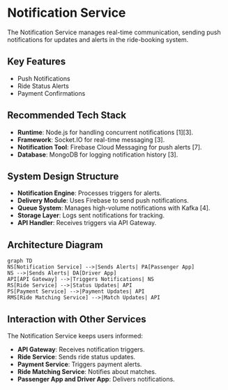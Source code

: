 # Notification Service

The Notification Service manages real-time communication, sending push notifications for updates and alerts in the ride-booking system.

## Key Features
- Push Notifications
- Ride Status Alerts
- Payment Confirmations

## Recommended Tech Stack
- **Runtime**: Node.js for handling concurrent notifications [1][3].
- **Framework**: Socket.IO for real-time messaging [3].
- **Notification Tool**: Firebase Cloud Messaging for push alerts [7].
- **Database**: MongoDB for logging notification history [3].

## System Design Structure
- **Notification Engine**: Processes triggers for alerts.
- **Delivery Module**: Uses Firebase to send push notifications.
- **Queue System**: Manages high-volume notifications with Kafka [4].
- **Storage Layer**: Logs sent notifications for tracking.
- **API Handler**: Receives triggers via API Gateway.

## Architecture Diagram
```mermaid
graph TD
NS[Notification Service] -->|Sends Alerts| PA[Passenger App]
NS -->|Sends Alerts| DA[Driver App]
API[API Gateway] -->|Triggers Notifications| NS
RS[Ride Service] -->|Status Updates| API
PS[Payment Service] -->|Payment Updates| API
RMS[Ride Matching Service] -->|Match Updates| API
```

## Interaction with Other Services
The Notification Service keeps users informed:
- **API Gateway**: Receives notification triggers.
- **Ride Service**: Sends ride status updates.
- **Payment Service**: Triggers payment alerts.
- **Ride Matching Service**: Notifies about matches.
- **Passenger App and Driver App**: Delivers notifications.

